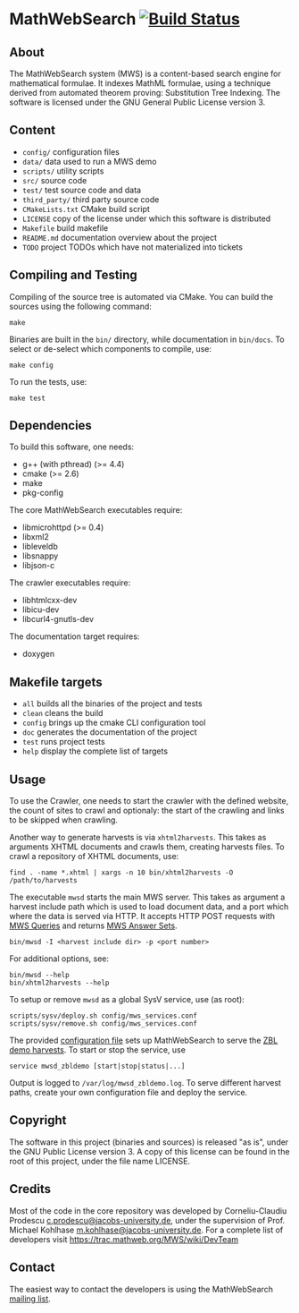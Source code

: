 MathWebSearch [![Build Status](https://secure.travis-ci.org/KWARC/mws.png?branch=master)](http://travis-ci.org/KWARC/mws)
=============

About
-----
The MathWebSearch system (MWS) is a content-based search engine for mathematical
formulae. It indexes MathML formulae, using a technique derived from automated
theorem proving: Substitution Tree Indexing. The software is licensed under the
GNU General Public License version 3.

Content
-------
* `config/` configuration files
* `data/` data used to run a MWS demo
* `scripts/` utility scripts
* `src/` source code
* `test/` test source code and data
* `third_party/` third party source code
* `CMakeLists.txt` CMake build script
* `LICENSE` copy of the license under which this software is distributed
* `Makefile` build makefile
* `README.md` documentation overview about the project
* `TODO` project TODOs which have not materialized into tickets

Compiling and Testing
---------------------
Compiling of the source tree is automated via CMake. You can build the sources
using the following command:

	make

Binaries are built in the `bin/` directory, while documentation in `bin/docs`.
To select or de-select which components to compile, use:

	make config

To run the tests, use:

	make test

Dependencies
------------
To build this software, one needs:
  - g++ (with pthread) (>= 4.4)
  - cmake              (>= 2.6)
  - make
  - pkg-config

The core MathWebSearch executables require:
  - libmicrohttpd      (>= 0.4)
  - libxml2
  - libleveldb
  - libsnappy
  - libjson-c

The crawler executables require:
  - libhtmlcxx-dev
  - libicu-dev
  - libcurl4-gnutls-dev

The documentation target requires:
  - doxygen

Makefile targets
----------------
* `all` builds all the binaries of the project and tests
* `clean` cleans the build
* `config` brings up the cmake CLI configuration tool
* `doc` generates the documentation of the project
* `test` runs project tests
* `help` display the complete list of targets

Usage
-----
To use the Crawler, one needs to start the crawler with the defined website, 
the count of sites to crawl and optionaly: the start of the crawling and links
to be skipped when crawling.

Another way to generate harvests is via `xhtml2harvests`. This takes as
arguments XHTML documents and crawls them, creating harvests files. To
crawl a repository of XHTML documents, use:

    find . -name *.xhtml | xargs -n 10 bin/xhtml2harvests -O /path/to/harvests

The executable `mwsd` starts the main MWS server. This takes as argument a
harvest include path which is used to load document data, and a port which
where the data is served via HTTP. It accepts HTTP POST requests with
[MWS Queries](https://trac.mathweb.org/MWS/wiki/MwsQuery) and returns
[MWS Answer Sets](https://trac.mathweb.org/MWS/wiki/MwsAnswset).

	bin/mwsd -I <harvest include dir> -p <port number>

For additional options, see:

    bin/mwsd --help
    bin/xhtml2harvests --help

To setup or remove `mwsd` as a global SysV service, use (as root):

	scripts/sysv/deploy.sh config/mws_services.conf
	scripts/sysv/remove.sh config/mws_services.conf

The provided [configuration file](config/mws_services.conf) sets up
MathWebSearch to serve the [ZBL demo harvests](data/zbl/). To start or
stop the service, use

	service mwsd_zbldemo [start|stop|status|...]

Output is logged to `/var/log/mwsd_zbldemo.log`. To serve different harvest
paths, create your own configuration file and deploy the service.

Copyright
---------
The software in this project (binaries and sources) is released "as is",
under the GNU Public License version 3.
A copy of this license can be found in the root of this project,
under the file name LICENSE.

Credits
-------
Most of the code in the core repository was developed by Corneliu-Claudiu
Prodescu <c.prodescu@jacobs-university.de>, under the supervision of Prof.
Michael Kohlhase <m.kohlhase@jacobs-university.de>.
For a complete list of developers visit
https://trac.mathweb.org/MWS/wiki/DevTeam

Contact
-------
The easiest way to contact the developers is using the MathWebSearch
[mailing list](mailto:project-mathwebsearch-dev@lists.jacobs-university.de).

